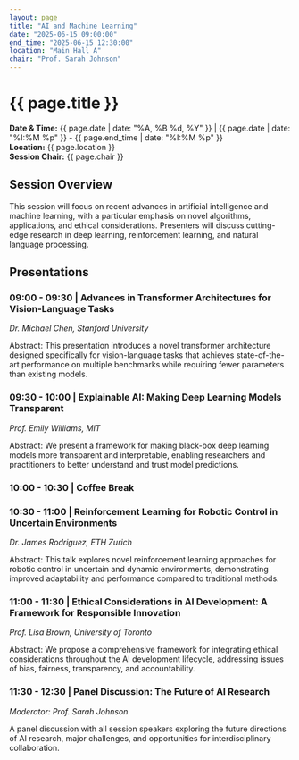 ```yaml
---
layout: page
title: "AI and Machine Learning"
date: "2025-06-15 09:00:00"
end_time: "2025-06-15 12:30:00"
location: "Main Hall A"
chair: "Prof. Sarah Johnson"
---
```


# {{ page.title }}

**Date & Time:** {{ page.date | date: "%A, %B %d, %Y" }} | {{ page.date | date: "%I:%M %p" }} - {{ page.end_time | date: "%I:%M %p" }}  
**Location:** {{ page.location }}  
**Session Chair:** {{ page.chair }}

## Session Overview

This session will focus on recent advances in artificial intelligence and machine learning, with a particular emphasis on novel algorithms, applications, and ethical considerations. Presenters will discuss cutting-edge research in deep learning, reinforcement learning, and natural language processing.

## Presentations

### 09:00 - 09:30 | **Advances in Transformer Architectures for Vision-Language Tasks**
*Dr. Michael Chen, Stanford University*

Abstract: This presentation introduces a novel transformer architecture designed specifically for vision-language tasks that achieves state-of-the-art performance on multiple benchmarks while requiring fewer parameters than existing models.

### 09:30 - 10:00 | **Explainable AI: Making Deep Learning Models Transparent**
*Prof. Emily Williams, MIT*

Abstract: We present a framework for making black-box deep learning models more transparent and interpretable, enabling researchers and practitioners to better understand and trust model predictions.

### 10:00 - 10:30 | **Coffee Break**

### 10:30 - 11:00 | **Reinforcement Learning for Robotic Control in Uncertain Environments**
*Dr. James Rodriguez, ETH Zurich*

Abstract: This talk explores novel reinforcement learning approaches for robotic control in uncertain and dynamic environments, demonstrating improved adaptability and performance compared to traditional methods.

### 11:00 - 11:30 | **Ethical Considerations in AI Development: A Framework for Responsible Innovation**
*Prof. Lisa Brown, University of Toronto*

Abstract: We propose a comprehensive framework for integrating ethical considerations throughout the AI development lifecycle, addressing issues of bias, fairness, transparency, and accountability.

### 11:30 - 12:30 | **Panel Discussion: The Future of AI Research**
*Moderator: Prof. Sarah Johnson*

A panel discussion with all session speakers exploring the future directions of AI research, major challenges, and opportunities for interdisciplinary collaboration.